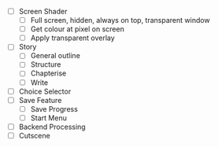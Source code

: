 
- [ ] Screen Shader
	- [ ] Full screen, hidden, always on top, transparent window
	- [ ] Get colour at pixel on screen
	- [ ] Apply transparent overlay
- [ ] Story
	- [ ] General outline
	- [ ] Structure
	- [ ] Chapterise
	- [ ] Write
- [ ] Choice Selector
- [ ] Save Feature
	- [ ] Save Progress
	- [ ] Start Menu
- [ ] Backend Processing
- [ ] Cutscene